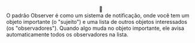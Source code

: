<div align="center" style="display: inline_block"><br>
🎨
</div>
O padrão Observer é como um sistema de notificação, onde você tem um objeto importante (o "sujeito") e uma lista de outros objetos interessados (os "observadores"). Quando algo muda no objeto importante, ele avisa automaticamente todos os observadores na lista.
